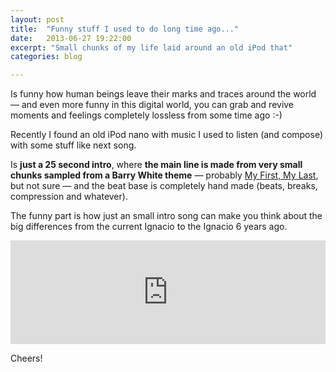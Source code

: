```yaml
---
layout: post
title:  "Funny stuff I used to do long time ago..."
date:   2013-06-27 19:22:00
excerpt: "Small chunks of my life laid around an old iPod that"
categories: blog

---
```


Is funny how human beings leave their marks and traces around the world — and even more funny in this digital world, you can grab and revive moments and feelings completely lossless from some time ago :-)

Recently I found an old iPod nano with music I used to listen (and compose) with some stuff like next song.

Is **just a 25 second intro**, where **the main line is made from very small chunks sampled from a Barry White theme** — probably [My First, My Last](http://www.youtube.com/watch?v=qdTDFUaaL9s), but not sure — and the beat base is completely hand made (beats, breaks, compression and whatever).

The funny part is how just an small intro song can make you think about the big differences from the current Ignacio to the Ignacio 6 years ago.

<iframe width="100%" height="166" scrolling="no" frameborder="no" src="https://w.soundcloud.com/player/?url=http%3A%2F%2Fapi.soundcloud.com%2Ftracks%2F98879757&amp;color=ff6600&amp;auto_play=false&amp;show_artwork=true">&nbsp;</iframe>

Cheers!